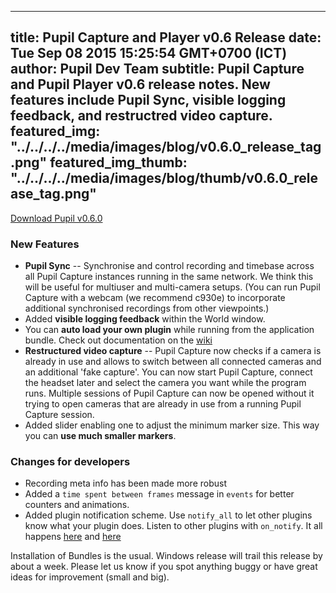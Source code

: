 ---
 title: Pupil Capture and Player v0.6 Release
 date: Tue Sep 08 2015 15:25:54 GMT+0700 (ICT)
 author: Pupil Dev Team
 subtitle: Pupil Capture and Pupil Player v0.6 release notes. New features include Pupil Sync, visible logging feedback, and restructred video capture.
 featured_img: "../../../../media/images/blog/v0.6.0_release_tag.png"
 featured_img_thumb: "../../../../media/images/blog/thumb/v0.6.0_release_tag.png"
 ---

<a href="https://github.com/pupil-labs/pupil/releases" class="Button">Download Pupil v0.6.0</a>

 ### New Features

  - **Pupil Sync** -- Synchronise and control recording and timebase across all Pupil Capture instances running in the same network. We think this will be useful for multiuser and multi-camera setups. (You can run Pupil Capture with a webcam (we recommend c930e) to incorporate additional synchronised recordings from other viewpoints.)
  - Added **visible logging feedback** within the World window. 
  - You can **auto load your own plugin** while running from the application bundle. Check out documentation on the [wiki](https://github.com/pupil-labs/pupil/wiki/Plugin%20Guide)
  - **Restructured video capture** -- Pupil Capture now checks if a camera is already in use and allows to switch between all connected cameras and an additional 'fake capture'. You can now start Pupil Capture, connect the headset later and select the camera you want while the program runs. Multiple sessions of Pupil Capture can now be opened without it trying to open cameras that are already in use from a running Pupil Capture session.
  - Added slider enabling one to adjust the minimum marker size. This way you can **use much smaller markers**.

### Changes for developers
  - Recording meta info has been made more robust
  - Added a `time spent between frames` message in `events` for better counters and animations.
  - Added plugin notification scheme. Use `notify_all` to let other plugins know what your plugin does. Listen to other plugins with `on_notify`. It all happens [here](https://github.com/pupil-labs/pupil/blob/master/pupil_src/shared_modules/plugin.py#L82-L88) and [here](https://github.com/pupil-labs/pupil/blob/master/pupil_src/shared_modules/plugin.py#L105-L113)


Installation of Bundles is the usual. Windows release will trail this release by about a week. Please let us know if you spot anything buggy or have great ideas for improvement (small and big).